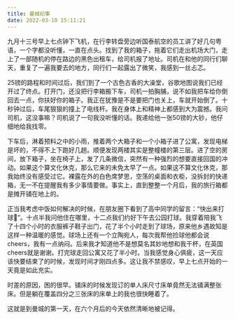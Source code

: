 ```yaml
---
title: 曼城纪事
date: 2022-03-10 15:11:21
---
```


九月十三号早上七点钟下飞机，在行李转盘旁边听国泰航空的员工讲了好几句粤语，一个字都没听懂，一直在点头。找到了我的箱子，拖着它们走出机场大门，走上了一部随机的停在路边的黑色出租车，给司机报了地址。司机在和他的同行们聊天，重复了一遍我要去的地方，同行们一起露出了微笑，我感到一丝忐忑。

<!--more-->

25镑的路程和时间过后，我们到了一个古色古香的大澡堂，谷歌地图说我们已经开过了终点。打开门，还没把行李箱搬下车，司机一拍胸脯，说不如我把车给你倒回去一点，你扶好你的箱子。我正在犹豫是不是要把门也关上，车就开始倒了。十秒钟过后，车尾狠狠的撞上了电线杆。我在身体上和精神上都感到大为震撼。我问司机，这没事嘛？司机说了一句我没听懂的话。我递给他一张50镑的大钞，他仔细地给我找零。

下车后，淋着预料之中的小雨，推着两个大箱子和一个小箱子进了公寓，发现电梯是坏的，不得不上下跑好几趟。顺便发现两楼其实是整幢楼的第三层。进了空的房间，放下箱子，坐在椅子上，发了几条微信，突然有一种强烈的想要直接回国的冲动。如果这个算文化休克，那么它来的未免太早了一点。如果这不算文化休克，那我始终没有感受过它。裸露在外的白色席梦思，空荡的桌面和衣柜，没拆封的快递箱，无一不在提醒我有多少事情要做。事实上，直到整整一个月后，我的旅行箱都是摊开铺在地上的。

正当我考虑中饭如何解决的时候，在朋友圈下看到了高中同学的留言：“快出来打球🏀”。十点半我问他住在哪里，十二点我们约好下午去公园打球。我穿着陪我飞了十四个小时的衣服裤子鞋子出门，花了半个小时走到了球场，原来他乡遇故知是这样一种温暖的感觉。球场上还有一个立陶宛人，每次我帮他捡球他都会说cheers，我有一点纳闷。后来我才知道他不是想莫名其妙地想和我干杯，在英国cheers就是谢谢。打完球走回公寓又花了半小时。当我感觉身心俱疲，这一天应该快要结束了的时候，发现时间才刚四点多。这让我不禁感叹，早上七点开始的一天竟是如此充实。

时差的原因，困的很早。铺床的时候发现订的单人床尺寸床单竟然无法铺满整张床。但是躺在覆盖四分之三张床的床单上的我也很快睡着了。

这就是到曼城的第一天，在六个月后的今天依然清晰地被记得。
